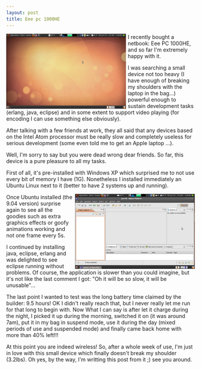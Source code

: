 ```yaml
---
layout: post
title: Eee pc 1000HE
---
```


<a href="/img/eee-pc-1000he/eee-pc-ubuntu1.png"><img src="/img/eee-pc-1000he/eee-pc-ubuntu1.png" width="320" height="200" style="float: left; margin-right: 5px;" /></a>
I recently bought a netbook: Eee PC 1000HE, and so far I'm extremely happy with it.

I was searching a small device not too heavy (I have enough of breaking my shoulders with the laptop in the bag...) powerful enough to sustain development tasks (erlang, java, eclipse) and in some extent to support video playing (for encoding I can use something else obviously).

After talking with a few friends at work, they all said that any devices based on the Intel Atom processor must be really slow and completely useless for serious development (some even told me to get an Apple laptop ...).

Well, I'm sorry to say but you were dead wrong dear friends. So far, this device is a pure pleasure to all my tasks.

First of all, it's pre-installed with Windows XP which surprised me to not use every bit of memory I have (1G). Nonetheless I installed immediately an Ubuntu Linux next to it (better to have 2 systems up and running).

<a href="/img/eee-pc-1000he/eclipse-eee-pc.png"><img src="/img/eee-pc-1000he/eclipse-eee-pc.png" width="320" height="200" style="float: right; margin-left: 5px;" /></a>
Once Ubuntu installed (the 9.04 version) surprise again to see all the goodies such as extra graphics effects or goofy animations working and not one frame every 5s.

I continued by installing java, eclipse, erlang and was delighted to see eclipse running without problems. Of course, the application is slower than you could imagine, but it's not like the last comment I got: "Oh it will be so slow, it will be unusable"...

The last point I wanted to test was the long battery time claimed by the builder: 9.5 hours! OK I didn't really reach that, but I never really let me run for that long to begin with. Now What I can say is after let it charge during the night, I picked it up during the morning, switched it on (it was around 7am), put it in my bag in suspend mode, use it during the day (mixed periods of use and suspended mode) and finally came back home with more than 40% left!!!

At this point you are indeed wireless!  So, after a whole week of use, I'm just in love with this small device which finally doesn't break my shoulder (3.2lbs).  Oh yes, by the way, I'm writting this post from it ;) see you around.﻿